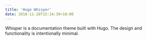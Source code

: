 ```yaml
---
title: 'Hugo Whisper'
date: 2018-11-28T15:14:39+10:00
---
```


Whisper is a documentation theme built with Hugo. The design and functionality is intentionally minimal.
